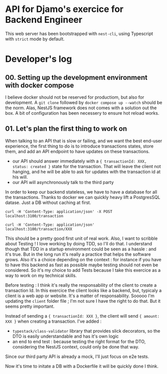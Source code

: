 # API for Djamo's exercice for Backend Engineer

This web server has been bootstrapped with `nest-cli`, using Typescript with `strict` mode by default.

# Developer's log

## 00. Setting up the development environment with docker compose

I believe docker should not be reserved for productiom, but also for development. A `git clone` followed by `docker compose up --watch` should be the norm. Alas, NestJS framework does not comes with a solution out the box. A bit of configuration has been necessery to ensure hot reload works.

## 01. Let's plan the first thing to work on

When talking to an API that is slow or failing, and we want the best end-user experience, the first thing to do is to introduce transactions states, store them, and add an API endpoint to have updates on these transactions.

 - our API should answer immediately with a `{ transactionId: XXX, status: created }` state for the transaction. That will leave the client not hanging, and he will be able to ask for updates with the transaction id at his will.
 - our API will asynchronously talk to the third party

In order to keep our backend stateless, we have to have a database for all the transactions. Thanks to docker we can quickly heavy lift a PostgresSQL datase. Just a DB without caching at first.

````
curl -H 'Content-Type: application/json' -X POST localhost:3100/transaction

curl -H 'Content-Type: application/json' localhost:3100/transaction/XXX
````

This should be a pretty good first unit of real work. Also, I want to scribble about Testing ! I love working by doing TDD, so I'll do that. I understand though that TDD in a startup environment could be seen as a hassle : and it's true. But in the long run it's really a practice that helps the software grows. Also it's a choice depending on the context : for instance if you have to have this backend as fast as possible maybe testing should not even be considered. So it's my choice to add Tests because I take this exercice as a way to work on my technical skills.

Before testing : I think it's really the responsability of the client to create a transaction Id. In this exercice the client looks like a backend, but, typicaly a  client is a web app or website. It's a matter of responsability. Sooooo I'm updating the `client` folder file ; I'm not sure I have the right to do that. But it seems pretty important. 

Instead of sending a `{ transactionId: XXX }`, the client will send `{ amount: XXX }` when creating a transaction. I've added :
 - `typestack/class-validator` library that provides slick decorators, so the DTO is easily understandable and has it's own logic
 - an end to end test : because testing the right format for the DTO, considering the NestJS context, could only be done that way.

Since our third party API is already a mock, I'll just focus on e2e tests.

Now it's time to initate a DB with a Dockerfile it will be quickly done I think. 




